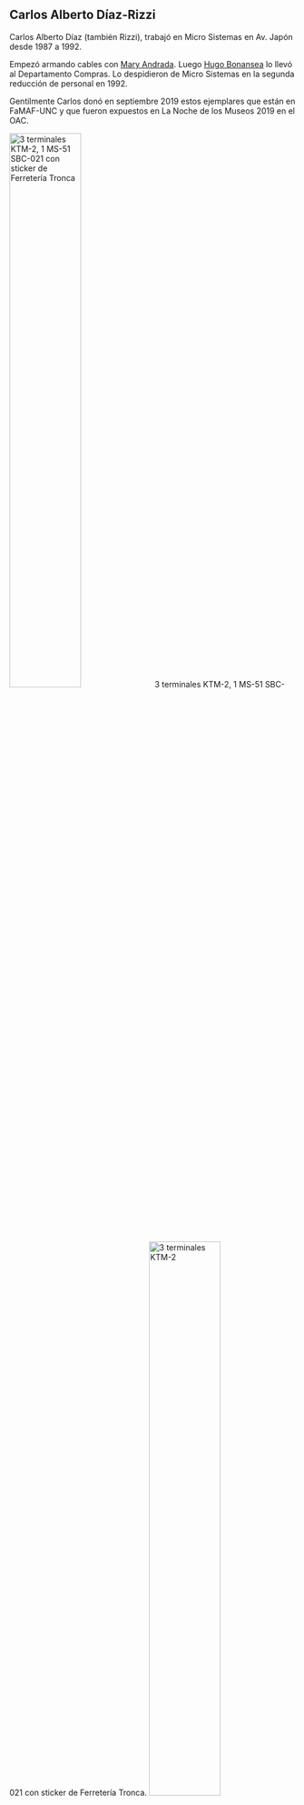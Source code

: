 Carlos Alberto Díaz-Rizzi
---

Carlos Alberto Díaz (también Rizzi), trabajó en Micro Sistemas en Av. Japón desde 1987 a 1992.

Empezó armando cables con [Mary Andrada](../Mary%20Andrada/).
Luego [Hugo Bonansea](../Hugo%20Bonansea) lo llevó al Departamento Compras.
Lo despidieron de Micro Sistemas en la segunda reducción de personal en 1992.

Gentilmente Carlos donó en septiembre 2019 estos ejemplares que están en FaMAF-UNC y que fueron expuestos en La Noche de los Museos 2019 en el OAC.

<img alt="3 terminales KTM-2, 1 MS-51 SBC-021 con sticker de Ferretería Tronca" src="cargamento_sep2019.jpg" width="50%">  
3 terminales KTM-2, 1 MS-51 SBC-021 con sticker de Ferretería Tronca.

<img alt="3 terminales KTM-2" src="3_terminales_ktm-2.jpg" width="50%">  
3 terminales [KTM-2](http://retro.hansotten.nl/6502-sbc/synertek-sym-ktm/ktm-2-ktm_2-80/)

<img alt="MS-51 SBC-021 con sticker de Ferretería Tronca" src="ms51_tronca_powerled.jpg" width="50%">  
MS51 encendida, buscando boot de CP/M, pero sin video porque era generado por la terminal KTM-2.

